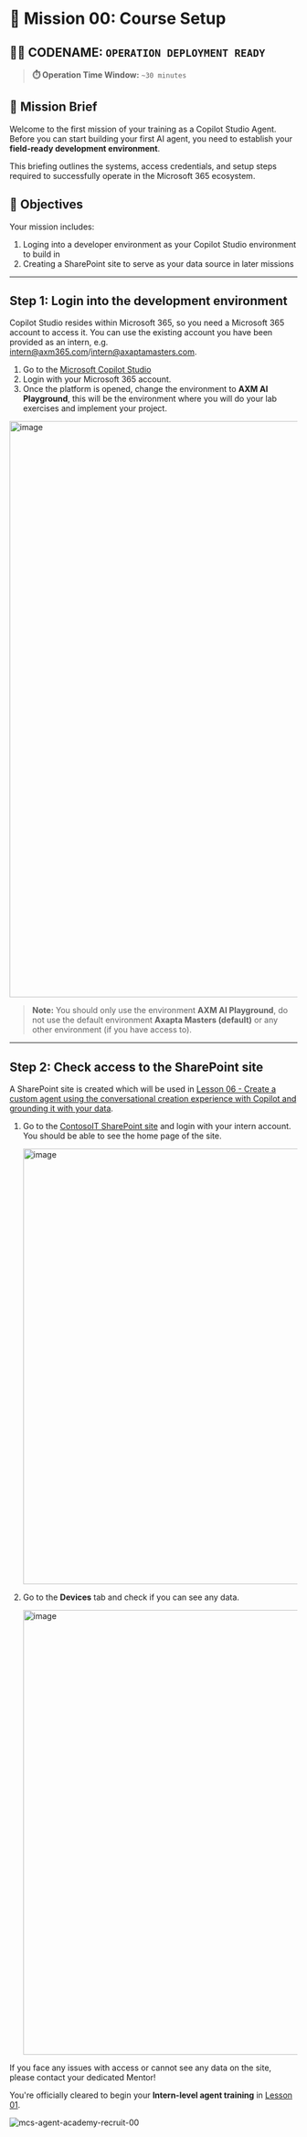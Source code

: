 # 🚨 Mission 00: Course Setup

## 🕵️‍♂️ CODENAME: `OPERATION DEPLOYMENT READY`

> **⏱️ Operation Time Window:** `~30 minutes`  

## 🎯 Mission Brief

Welcome to the first mission of your training as a Copilot Studio Agent.  
Before you can start building your first AI agent, you need to establish your **field-ready development environment**.

This briefing outlines the systems, access credentials, and setup steps required to successfully operate in the Microsoft 365 ecosystem.

## 🔎 Objectives

Your mission includes:

1. Loging into a developer environment as your Copilot Studio environment to build in  
1. Creating a SharePoint site to serve as your data source in later missions

---

## Step 1: Login into the development environment

Copilot Studio resides within Microsoft 365, so you need a Microsoft 365 account to access it. You can use the existing account you have been provided as an intern, e.g. intern@axm365.com/intern@axaptamasters.com.
 
1. Go to the [Microsoft Copilot Studio](https://copilotstudio.microsoft.com/)
2. Login with your Microsoft 365 account.
3. Once the platform is opened, change the environment to **AXM AI Playground**, this will be the environment where you will do your lab exercises and implement your project. 
<img width="1850" height="1009" alt="image" src="https://github.com/user-attachments/assets/07b25666-9ca4-4712-84df-f67e096f4d49" />
   

> **Note:** You should only use the environment **AXM AI Playground**, do not use the default environment **Axapta Masters (default)** or any other environment (if you have access to).


---

## Step 2: Check access to the SharePoint site

A SharePoint site is created  which will be used in [Lesson 06 - Create a custom agent using the conversational creation experience with Copilot and grounding it with your data](/06-create-agent-from-conversation/README.md/#62-add-an-internal-knowledge-source-using-a-sharepoint-site).

1. Go to the [ContosoIT SharePoint site](https://axmasters.sharepoint.com/:u:/r/sites/ContosoIT2/SitePages/ITHelpdeskHome.aspx?csf=1&web=1&e=zno0s5) and login with your intern account. You should be able to see the home page of the site.

   <img width="1655" height="763" alt="image" src="https://github.com/user-attachments/assets/2ec43c32-374f-44cc-952f-d24ed6f36ba3" />


2. Go to the **Devices** tab and check if you can see any data. 

   <img width="1652" height="779" alt="image" src="https://github.com/user-attachments/assets/c0ccd6a6-ce87-46f8-8a4b-800ebf75855e" />

If you face any issues with access or cannot see any data on the site, please contact your dedicated Mentor!

You're officially cleared to begin your **Intern-level agent training** in [Lesson 01](../01-introduction-to-agents/README.md).  

![mcs-agent-academy-recruit-00](https://m365-visitor-stats.azurewebsites.net/?resource=https://github.com/microsoft/mcs-agent-academy-recruit/tree/main/00-course-setup)
